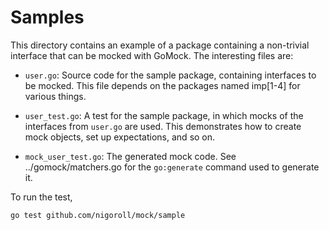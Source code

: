 # Samples

This directory contains an example of a package containing a non-trivial
interface that can be mocked with GoMock. The interesting files are:

* `user.go`: Source code for the sample package, containing interfaces to be
    mocked. This file depends on the packages named imp[1-4] for various things.

* `user_test.go`: A test for the sample package, in which mocks of the
    interfaces from `user.go` are used. This demonstrates how to create mock
    objects, set up expectations, and so on.

* `mock_user_test.go`: The generated mock code. See ../gomock/matchers.go
    for the `go:generate` command used to generate it.

To run the test,

```bash
go test github.com/nigoroll/mock/sample
```
